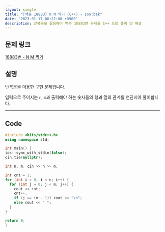 ```yaml
---
layout: single
title: "[백준 18883] N M 찍기 (C++) - soo:bak"
date: "2023-01-17 08:22:00 +0900"
description: 반복문을 활용하여 백준 18883번 문제를 C++ 으로 풀이 및 해설
---
```


## 문제 링크
  [18883번 - N M 찍기](https://www.acmicpc.net/problem/18883)

## 설명
  반복문을 이용한 구현 문제입니다.

  입력으로 주어지는 `n`, `m`과 출력해야 하는 숫자들의 행과 열의 관계를 연관지어 풀이합니다.


- - -

## Code
  ```c++
  #include <bits/stdc++.h>
  using namespace std;

  int main() {
  ios::sync_with_stdio(false);
  cin.tie(nullptr);

  int n, m; cin >> n >> m;

  int cnt = 1;
  for (int i = 0; i < n; i++) {
    for (int j = 0; j < m; j++) {
      cout << cnt;
      cnt++;
      if (j == (m - 1)) cout << "\n";
      else cout << " ";
    }
  }

  return 0;
}
  ```
